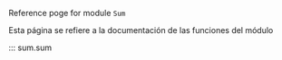 Reference poge for module `Sum`

Esta página se refiere a la documentación de las funciones del módulo

::: sum.sum
